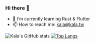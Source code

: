 ### Hi there 👋

- 🌱 I’m currently learning Rust & Flutter
- 📫 How to reach me: kala@kala.tw

![Kala's GitHub stats](https://github-readme-stats.vercel.app/api?username=kalashnikov&show_icons=true&theme=transparent)
[![Top Langs](https://github-readme-stats.vercel.app/api/top-langs/?username=kalashnikov&hide=jupyter-notebook,vim-script&layout=donut-vertical)](https://github.com/anuraghazra/github-readme-stats)
